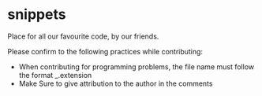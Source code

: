 # snippets
Place for all our favourite code, by our friends.

Please confirm to the following practices while contributing:
- When contributing for programming problems, the file name must follow the format <Contest-Platform>_<Question-Code>.extension
- Make Sure to give attribution to the author in the comments
